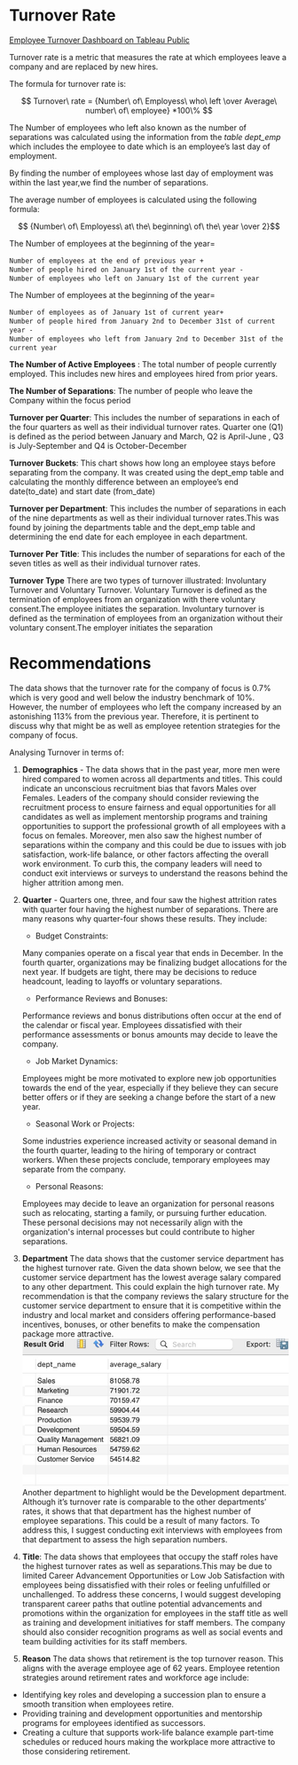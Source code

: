 # Turnover Rate

[Employee Turnover Dashboard on Tableau Public](https://public.tableau.com/app/profile/yaa.yeboah/viz/EmployeeTurnoverDashboard_17028715143540/EmployeeTurnoverDashbord?publish=yes)


Turnover rate is a metric that measures the rate at which employees leave a company and are replaced by new hires.

The formula for turnover rate is:

$$ Turnover\ rate = {Number\ of\ Employess\ who\ left \over Average\ number\ of\ employee} *100\% $$

The Number of employees who left also known as the number of separations was calculated using the information from the *table dept_emp* which includes the employee to date which is an employee’s last day of employment.

By finding the number of employees whose last day of employment was within the last year,we find the number of separations.

The average number of employees is calculated using the following formula:

$$ {Number\ of\ Employess\ at\ the\ beginning\ of\ the\ year \over 2}$$

The Number of employees at the beginning of the year=

```
Number of employees at the end of previous year +
Number of people hired on January 1st of the current year -
Number of employees who left on January 1st of the current year
```
The Number of employees at the beginning of the year=
```
Number of employees as of January 1st of current year+
Number of people hired from January 2nd to December 31st of current year -
Number of employees who left from January 2nd to December 31st of the current year
```

**The Number of Active Employees** : The total number of people currently employed. This includes new hires and employees hired from prior years.

**The Number of Separations**: The number of people who leave the Company within the focus period

**Turnover per Quarter**: This includes the number of separations in each of the four quarters as well as their individual turnover rates. Quarter one (Q1) is defined as the period between January and March, Q2 is April-June , Q3 is July-September and Q4 is October-December

**Turnover Buckets**:
This chart shows how long an employee stays before separating from the company. It was created using the dept_emp table and calculating the monthly difference between an employee’s end date(to_date) and start date (from_date)

**Turnover per Department**:
This includes the number of separations in each of the nine departments as well as their individual turnover rates.This was found by joining the departments table and the dept_emp table and determining the end date for each employee in each department.

**Turnover Per Title**:
This includes the number of separations for each of the seven titles as well as their individual turnover rates.

**Turnover Type**
There are two types of turnover illustrated: Involuntary Turnover and Voluntary Turnover. Voluntary Turnover is defined as the termination of employees from an organization with there voluntary consent.The employee initiates the separation.
Involuntary turnover is defined as the termination of employees from an organization without their voluntary consent.The employer initiates the separation

# Recommendations
The data shows that the turnover rate for the company of focus is 0.7% which is very good and well below the industry benchmark of 10%. However, the number of employees who left the company increased by an astonishing 113% from the previous year. Therefore, it is pertinent to discuss why that might be as well as employee retention strategies for the company of focus.

Analysing Turnover in terms of:

1. **Demographics** - The data shows that in the past year, more men were hired compared to women across all departments and titles. This could indicate an unconscious recruitment bias that favors Males over Females. Leaders of the company should consider reviewing the recruitment process to ensure fairness and equal opportunities for all candidates as well as implement mentorship programs and training opportunities to support the professional growth of all employees with a focus on females. Moreover, men also saw the highest number of separations within the company and this could be due to issues with job satisfaction, work-life balance, or other factors affecting the overall work environment. To curb this, the company leaders will need to conduct exit interviews or surveys to understand the reasons behind the higher attrition among men.
2. **Quarter** - Quarters one, three, and four saw the highest attrition rates with quarter four having the highest number of separations. There are many reasons why quarter-four shows these results. They include:
   - Budget Constraints:

    Many companies operate on a fiscal year that ends in December. In the fourth quarter, organizations may be finalizing budget allocations for the next year. If budgets are tight, there may be decisions to reduce headcount, leading to layoffs or voluntary separations.
   - Performance Reviews and Bonuses:

    Performance reviews and bonus distributions often occur at the end of the calendar or fiscal year. Employees dissatisfied with their performance assessments or bonus amounts may decide to leave the company.
   - Job Market Dynamics:

    Employees might be more motivated to explore new job opportunities towards the end of the year, especially if they believe they can secure better offers or if they are seeking a change before the start of a new year.
   - Seasonal Work or Projects:

    Some industries experience increased activity or seasonal demand in the fourth quarter, leading to the hiring of temporary or contract workers. When these projects conclude, temporary employees may separate from the company.
   - Personal Reasons:

   Employees may decide to leave an organization for personal reasons such as relocating, starting a family, or pursuing further education. These personal decisions may not necessarily align with the organization's internal processes but could contribute to higher separations.


3. **Department**
The data shows that the customer service department has the highest turnover rate. Given the data shown below, we see that the customer service department has the lowest average salary compared to any other department. This could explain the high turnover rate. My recommendation is that the company reviews the salary structure for the customer service department to ensure that it is competitive within the industry and local market and considers offering performance-based incentives, bonuses, or other benefits to make the compensation package more attractive.
![Department average salary!](./department_avg_salary.jpeg  "Department average salary")
Another department to highlight would be the Development department. Although it’s turnover rate is comparable to the other departments’ rates, it shows that that department has the highest number of employee separations. This could be a result of many factors. To address this, I suggest conducting exit interviews with employees from that department to assess the high separation numbers.

4. **Title**:
The data shows that employees that occupy the staff roles have the highest turnover rates as well as separations.This may be due to limited Career Advancement Opportunities or Low Job Satisfaction with employees being dissatisfied with their roles or feeling unfulfilled or unchallenged. To address these concerns, I would suggest developing transparent career paths that outline potential advancements and promotions within the organization for employees in the staff title as well as training and development initiatives for staff members. The company should also consider recognition programs as well as social events and team building activities for its staff members.
5. **Reason**
The data shows that retirement is the top turnover reason. This aligns with the average employee age of 62 years. Employee retention strategies around retirement rates and workforce age include:
- Identifying key roles and developing a succession plan to ensure a smooth transition when employees retire.
- Providing training and development opportunities and mentorship programs for employees identified as successors.
- Creating a culture that supports work-life balance example part-time schedules or reduced hours making the workplace more attractive to those considering retirement.
